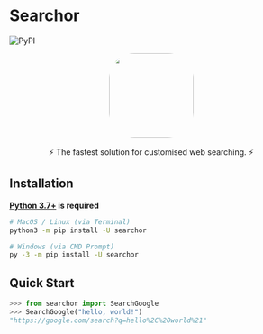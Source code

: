 Searchor
========
![PyPI](https://img.shields.io/pypi/v/searchor?color=green&logo=python&logoColor=green)
<div style="text-align: center; display: grid; justify-content: center;"><img style="margin: auto; margin-bottom: 1rem; border-radius: 30%;" height="150" width="150" src="https://media.discordapp.net/attachments/1006947177077166191/1013165217255006249/Searchor.png"/>⚡️ The fastest solution for customised web searching. ⚡️</div>

Installation
------------
**[Python 3.7+](https://www.python.org/downloads/) is required**
```bash
# MacOS / Linux (via Terminal)
python3 -m pip install -U searchor

# Windows (via CMD Prompt)
py -3 -m pip install -U searchor
```

Quick Start
-----------
```python
>>> from searchor import SearchGoogle
>>> SearchGoogle("hello, world!")
"https://google.com/search?q=hello%2C%20world%21"
```
